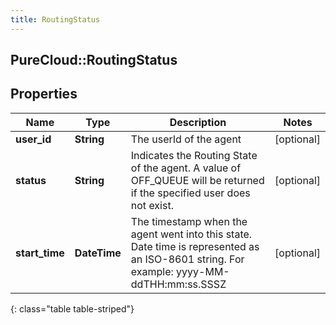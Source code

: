```yaml
---
title: RoutingStatus
---
```

## PureCloud::RoutingStatus

## Properties

|Name | Type | Description | Notes|
|------------ | ------------- | ------------- | -------------|
| **user_id** | **String** | The userId of the agent | [optional] |
| **status** | **String** | Indicates the Routing State of the agent.  A value of OFF_QUEUE will be returned if the specified user does not exist. | [optional] |
| **start_time** | **DateTime** | The timestamp when the agent went into this state. Date time is represented as an ISO-8601 string. For example: yyyy-MM-ddTHH:mm:ss.SSSZ | [optional] |
{: class="table table-striped"}


